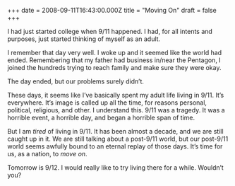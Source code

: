 +++
date = 2008-09-11T16:43:00.000Z
title = "Moving On"
draft = false
+++


<div><p>I had just started college when 9/11 happened. I had, for all intents and purposes, just started thinking of myself as an adult.</p>
<p>I remember that day very well. I woke up and it seemed like the world had ended. Remembering that my father had business in/near the Pentagon, I joined the hundreds trying to reach family and make sure they were okay.</p>
<p>The day ended, but our problems surely didn&#8217;t.</p>
<p>These days, it seems like I&#8217;ve basically spent my adult life living in 9/11. It&#8217;s everywhere. It&#8217;s image is called up all the time, for reasons personal, political, religious, and other. I understand this. 9/11 was a tragedy. It was a horrible event, a horrible day, and began a horrible span of time.</p>
<p>But I am <i>tired</i> of living in 9/11. It has been almost a decade, and we are still caught up in it. We are still talking about a post-9/11 world, but our post-9/11 world seems awfully bound to an eternal replay of those days. It&#8217;s time for us, as a nation, to <i>move on</i>.</p>
<p>Tomorrow is 9/12. I would really like to try living there for a while. Wouldn&#8217;t you?</p></div>